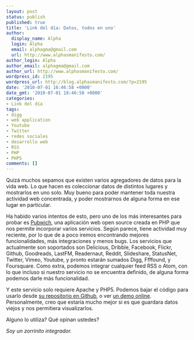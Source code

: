```yaml
---
layout: post
status: publish
published: true
title: 'Link del día: Datos, todos en uno'
author:
  display_name: Alpha
  login: Alpha
  email: alphagma@gmail.com
  url: http://www.alphasmanifesto.com/
author_login: Alpha
author_email: alphagma@gmail.com
author_url: http://www.alphasmanifesto.com/
wordpress_id: 2195
wordpress_url: http://blog.alphasmanifesto.com/?p=2195
date: '2010-07-01 16:46:58 +0000'
date_gmt: '2010-07-01 18:46:58 +0000'
categories:
- Link del día
tags:
- digg
- web application
- Youtube
- Twitter
- redes sociales
- desarrollo web
- RSS
- PHP
- PHP5
comments: []
---
```


Quizá muchos sepamos que existen varios agregadores de datos para la vida web. Lo que hacen es coleccionar datos de distintos lugares y mostrarlos en uno solo. Muy bueno para poder mantener toda nuestra actividad web concentrada, y poder mostrarnos de alguna forma en ese lugar en particular.

Ha habido varios intentos de esto, pero uno de los más interesantes para probar es [Pubwich](http://pubwich.org/), una aplicación web open source creada en PHP que nos permite incorporar varios servicios. Según parece, tiene actividad muy reciente, por lo que de a poco iremos encontrando mejores funcionalidades, más integraciones y menos bugs. Los servicios que actualmente son soportados son Delicious, Dribble, Facebook, Flickr, Github, Goodreads, LastFM, Readernaut, Reddit, Slideshare, StatusNet, Twitter, Vimeo, Youtube, y pronto estarán sumados Digg, Ffffound, y Foursquare. Como extra, podemos integrar cualquier feed RSS o Atom, con lo que incluso si nuestro servicio no se encuentra definido, de alguna forma podemos darle más funcionalidad.

Y este servicio solo requiere Apache y PHP5. Podemos bajar el código para usarlo desde [su repositorio en Github](http://github.com/remiprev/pubwich), o ver [un demo online](http://demo.pubwich.org/). Personalmente, creo que estaría mucho mejor si es que guardara datos viejos y nos permitiera visualizarlos.

Alguno lo utiliza? Qué opinan ustedes?

_Soy un zorrinito integrador._
